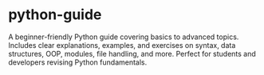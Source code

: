 # python-guide
A beginner-friendly Python guide covering basics to advanced topics. Includes clear explanations, examples, and exercises on syntax, data structures, OOP, modules, file handling, and more. Perfect for students and developers revising Python fundamentals.
